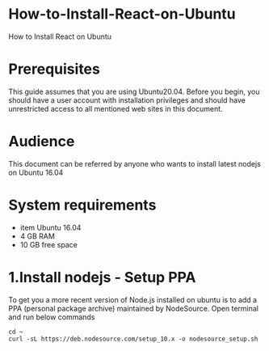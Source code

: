 # How-to-Install-React-on-Ubuntu
How to Install React on Ubuntu



# Prerequisites
This guide assumes that you are using Ubuntu20.04. Before you begin, you should have a user account with installation privileges and should have unrestricted access to all mentioned web sites in this document.

# Audience
This document can be referred by anyone who wants to install latest nodejs on Ubuntu 16.04

# System requirements
- item Ubuntu 16.04
- 4 GB RAM
- 10 GB free space  


# 1.Install nodejs - Setup PPA
To get you a more recent version of Node.js installed on ubuntu is to add a PPA (personal package archive) maintained by NodeSource. Open terminal and run below commands

     
    cd ~
    curl -sL https://deb.nodesource.com/setup_10.x -o nodesource_setup.sh


     